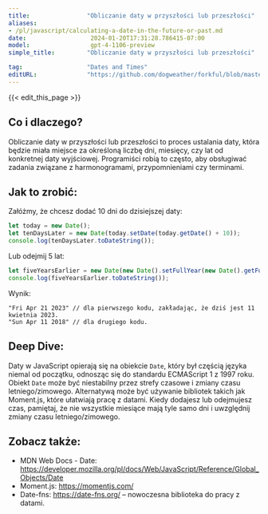 ```yaml
---
title:                "Obliczanie daty w przyszłości lub przeszłości"
aliases:
- /pl/javascript/calculating-a-date-in-the-future-or-past.md
date:                  2024-01-20T17:31:28.786415-07:00
model:                 gpt-4-1106-preview
simple_title:         "Obliczanie daty w przyszłości lub przeszłości"

tag:                  "Dates and Times"
editURL:              "https://github.com/dogweather/forkful/blob/master/content/pl/javascript/calculating-a-date-in-the-future-or-past.md"
---
```


{{< edit_this_page >}}

## Co i dlaczego?
Obliczanie daty w przyszłości lub przeszłości to proces ustalania daty, która będzie miała miejsce za określoną liczbę dni, miesięcy, czy lat od konkretnej daty wyjściowej. Programiści robią to często, aby obsługiwać zadania związane z harmonogramami, przypomnieniami czy terminami.

## Jak to zrobić:
Załóżmy, że chcesz dodać 10 dni do dzisiejszej daty:

```javascript
let today = new Date();
let tenDaysLater = new Date(today.setDate(today.getDate() + 10));
console.log(tenDaysLater.toDateString());
```

Lub odejmij 5 lat:

```javascript
let fiveYearsEarlier = new Date(new Date().setFullYear(new Date().getFullYear() - 5));
console.log(fiveYearsEarlier.toDateString());
```

Wynik:
```
"Fri Apr 21 2023" // dla pierwszego kodu, zakładając, że dziś jest 11 kwietnia 2023.
"Sun Apr 11 2018" // dla drugiego kodu.
```

## Deep Dive:
Daty w JavaScript opierają się na obiekcie `Date`, który był częścią języka niemal od początku, odnosząc się do standardu ECMAScript 1 z 1997 roku. Obiekt `Date` może być niestabilny przez strefy czasowe i zmiany czasu letniego/zimowego. Alternatywą może być używanie bibliotek takich jak Moment.js, które ułatwiają pracę z datami. Kiedy dodajesz lub odejmujesz czas, pamiętaj, że nie wszystkie miesiące mają tyle samo dni i uwzględnij zmiany czasu letniego/zimowego.

## Zobacz także:
- MDN Web Docs - Date: https://developer.mozilla.org/pl/docs/Web/JavaScript/Reference/Global_Objects/Date
- Moment.js: https://momentjs.com/
- Date-fns: https://date-fns.org/ – nowoczesna biblioteka do pracy z datami.
